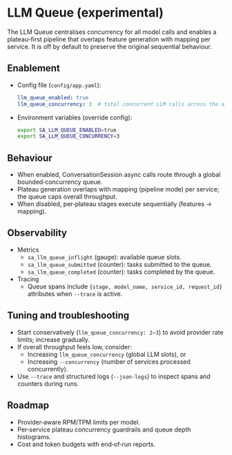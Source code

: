 # LLM Queue (experimental)

The LLM Queue centralises concurrency for all model calls and enables a
plateau-first pipeline that overlaps feature generation with mapping per service.
It is off by default to preserve the original sequential behaviour.

## Enablement

- Config file (`config/app.yaml`):

  ```yaml
  llm_queue_enabled: true
  llm_queue_concurrency: 3  # total concurrent LLM calls across the app
  ```

- Environment variables (override config):

  ```bash
  export SA_LLM_QUEUE_ENABLED=true
  export SA_LLM_QUEUE_CONCURRENCY=3
  ```

## Behaviour

- When enabled, ConversationSession async calls route through a global
  bounded‑concurrency queue.
- Plateau generation overlaps with mapping (pipeline mode) per service; the
  queue caps overall throughput.
- When disabled, per‑plateau stages execute sequentially (features → mapping).

## Observability

- Metrics
  - `sa_llm_queue_inflight` (gauge): available queue slots.
  - `sa_llm_queue_submitted` (counter): tasks submitted to the queue.
  - `sa_llm_queue_completed` (counter): tasks completed by the queue.
- Tracing
  - Queue spans include `{stage, model_name, service_id, request_id}` attributes
    when `--trace` is active.

## Tuning and troubleshooting

- Start conservatively (`llm_queue_concurrency: 2–3`) to avoid provider rate
  limits; increase gradually.
- If overall throughput feels low, consider:
  - Increasing `llm_queue_concurrency` (global LLM slots), or
  - Increasing `--concurrency` (number of services processed concurrently).
- Use `--trace` and structured logs (`--json-logs`) to inspect spans and
  counters during runs.

## Roadmap

- Provider‑aware RPM/TPM limits per model.
- Per‑service plateau concurrency guardrails and queue depth histograms.
- Cost and token budgets with end‑of‑run reports.
